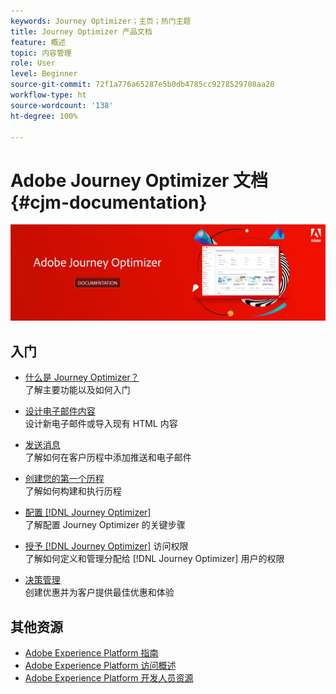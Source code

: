 ```yaml
---
keywords: Journey Optimizer；主页；热门主题
title: Journey Optimizer 产品文档
feature: 概述
topic: 内容管理
role: User
level: Beginner
source-git-commit: 72f1a776a65287e5b0db4785cc9278529708aa20
workflow-type: ht
source-wordcount: '138'
ht-degree: 100%

---
```


# Adobe Journey Optimizer 文档 {#cjm-documentation}

![](using/assets/do-not-localize/banner-cjm.png)


## 入门

* [什么是 Journey Optimizer？](using/get-started.md) </br> 了解主要功能以及如何入门

* [设计电子邮件内容](using/design-emails.md) </br>设计新电子邮件或导入现有 HTML 内容

* [发送消息](using/building-journeys/journeys-message.md) </br>了解如何在客户历程中添加推送和电子邮件

* [创建您的第一个历程](using/building-journeys/journeys-uc.md) </br>了解如何构建和执行历程

* [配置  [!DNL Journey Optimizer]](using/configuration/get-started-configuration.md) </br>了解配置 Journey Optimizer 的关键步骤

* [授予  [!DNL Journey Optimizer]](using/administration/permissions-overview.md) 访问权限</br>了解如何定义和管理分配给 [!DNL Journey Optimizer] 用户的权限

* [决策管理](using/offers/get-started/starting-offer-decisioning.md) </br>创建优惠并为客户提供最佳优惠和体验

## 其他资源

* [Adobe Experience Platform 指南](https://experienceleague.adobe.com/docs/experience-platform/landing/home.html?lang=zh-Hans)
* [Adobe Experience Platform 访问概述](https://experienceleague.adobe.com/docs/experience-platform/access-control/home.html?lang=zh-Hans)
* [Adobe Experience Platform 开发人员资源](https://www.adobe.com/cn/experience-platform/documentation-and-developer-resources.html)
